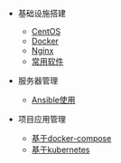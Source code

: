 - 基础设施搭建
  - [CentOS](/zh-cn/centos.md)
  - [Docker](/zh-cn/docker.md)
  - [Nginx](/zh-cn/nginx.md)
  - [常用软件](/zh-cn/software.md)

- 服务器管理
  - [Ansible使用](/zh-cn/ansible.md)

- 项目应用管理
  - [基于docker-compose](/zh-cn/docker-compose.md)
  - [基于kubernetes](/zh-cn/kubernetes.md)


  
